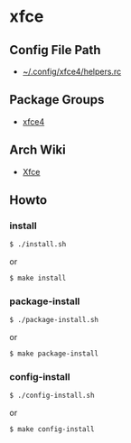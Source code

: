 
# xfce


## Config File Path

* [~/.config/xfce4/helpers.rc](config/xfce4/helpers.rc)


## Package Groups

* [xfce4](https://archlinux.org/groups/x86_64/xfce4/)


## Arch Wiki

* [Xfce](https://wiki.archlinux.org/title/xfce)


## Howto


### install

``` sh
$ ./install.sh
```

or

``` sh
$ make install
```


### package-install

``` sh
$ ./package-install.sh
```

or

``` sh
$ make package-install
```


### config-install

``` sh
$ ./config-install.sh
```

or

``` sh
$ make config-install
```
